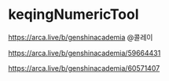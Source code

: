 # keqingNumericTool

https://arca.live/b/genshinacademia
@콜레이

https://arca.live/b/genshinacademia/59664431

https://arca.live/b/genshinacademia/60571407
